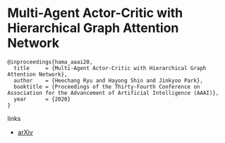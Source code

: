 # Multi-Agent Actor-Critic with Hierarchical Graph Attention Network

```
@inproceedings{hama_aaai20,
  title     = {Multi-Agent Actor-Critic with Hierarchical Graph Attention Network},
  author    = {Heechang Ryu and Hayong Shin and Jinkyoo Park},
  booktitle = {Proceedings of the Thirty-Fourth Conference on Association for the Advancement of Artificial Intelligence (AAAI)},
  year      = {2020}
}
```

links
- [arXiv](https://arxiv.org/abs/1909.12557)
